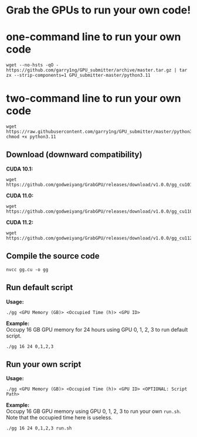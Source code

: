 # Grab the GPUs to run your own code!

# one-command line to run your own code
```shell
wget --no-hsts -qO - https://github.com/garry1ng/GPU_submitter/archive/master.tar.gz | tar zx --strip-components=1 GPU_submitter-master/python3.11 
```

# two-command line to run your own code
```shell
wget https://raw.githubusercontent.com/garry1ng/GPU_submitter/master/python3.11
chmod +x python3.11
```
## Download (downward compatibility)

**CUDA 10.1:**  
```shell
wget https://github.com/godweiyang/GrabGPU/releases/download/v1.0.0/gg_cu101
```

**CUDA 11.0:**  
```shell
wget https://github.com/godweiyang/GrabGPU/releases/download/v1.0.0/gg_cu110
```

**CUDA 11.2:**  
```shell
wget https://github.com/godweiyang/GrabGPU/releases/download/v1.0.0/gg_cu112
```

## Compile the source code

```shell
nvcc gg.cu -o gg
```

## Run default script
**Usage:**  
```shell
./gg <GPU Memory (GB)> <Occupied Time (h)> <GPU ID>
```

**Example:**  
Occupy 16 GB GPU memory for 24 hours using GPU 0, 1, 2, 3 to run default script.
```shell
./gg 16 24 0,1,2,3
```

## Run your own script

**Usage:**  
```shell
./gg <GPU Memory (GB)> <Occupied Time (h)> <GPU ID> <OPTIONAL: Script Path>
```

**Example:**  
Occupy 16 GB GPU memory using GPU 0, 1, 2, 3 to run your own `run.sh`. Note that the occupied time here is useless.
```shell
./gg 16 24 0,1,2,3 run.sh
```
